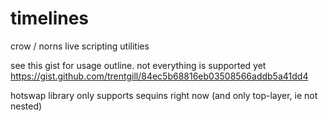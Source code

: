 # timelines
crow / norns live scripting utilities

see this gist for usage outline. not everything is supported yet
https://gist.github.com/trentgill/84ec5b68816eb03508566addb5a41dd4

hotswap library only supports sequins right now (and only top-layer, ie not nested)
